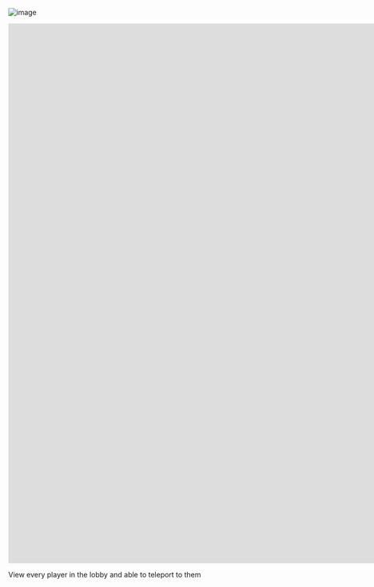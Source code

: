 ![image](https://user-images.githubusercontent.com/68871451/199835845-d29c8801-9924-421c-bccf-17c693ee063f.png)

<iframe src="https://player.vimeo.com/video/767073979?h=021c318e18&amp;badge=0&amp;autopause=0&amp;player_id=0&amp;app_id=58479" width="1920" height="1080" frameborder="0" allow="autoplay; fullscreen; picture-in-picture" allowfullscreen title="lobbylist.mp4.mp4"></iframe>

View every player in the lobby and able to teleport to them
